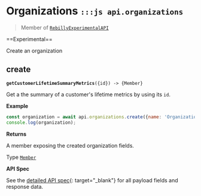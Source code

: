 # Organizations <small>`:::js api.organizations`</small>

> Member of [`RebillyExperimentalAPI`][goto-rebillyapix]

==Experimental== 

Create an organization

## create
<div class="method"><code><strong>getCustomerLifetimeSummaryMetrics</strong>({<span class="prop">id</span>}) -> <span class="return">{Member}</span></code></div>

Get a the summary of a customer's lifetime metrics by using its `id`.

**Example**

```js
const organization = await api.organizations.create({name: 'Organization', website: 'org.com', reportingCurrency: 'USD'});
console.log(organization);
```

**Returns**

A member exposing the created organization fields.

Type [`Member`][goto-member]

**API Spec**

See the [detailed API spec][1]{: target="_blank"} for all payload fields and response data.


[goto-rebillyapix]: ../../rebilly-experimental-api
[goto-member]: ../../types/member
[1]: https://rebilly.github.io/RebillyReportsAPI/#operation/PostOrganization
